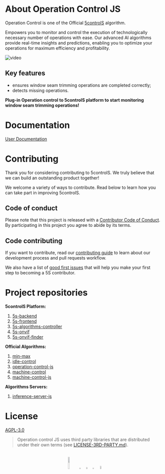 # About Operation Control JS
Operation Control is one of the Official [5controlS](https://5controls.com/) algorithm.

Empowers you to monitor and control the execution of technologically necessary number of operations with ease. Our advanced AI algorithms provide real-time insights and predictions, enabling you to optimize your operations for maximum efficiency and profitability.

![video](https://github.com/5sControl/operation-control-js/assets/131950264/6dc7e039-33dd-4b54-ae59-3eb801511134)


## Key features

- ensures window seam trimming operations are completed correctly;
- detects missing operations.

**Plug-in Operation control to 5controlS platform to start monitoring window seam trimming operations!**


# **Documentation**

[User Documentation](https://github.com/5sControl/Manufacturing-Automatization-Enterprise/wiki)

# **Contributing**
Thank you for considering contributing to 5controlS. We truly believe that we can build an outstanding product together!

We welcome a variety of ways to contribute. Read below to learn how you can take part in improving 5controlS.

## **Code of conduct**

Please note that this project is released with a [Contributor Code of Conduct](CODE_OF_CONDUCT.md). By participating in this project you agree to abide by its terms.

## Code contributing

If you want to contribute, read  our [contributing guide](CONTRIBUTING.md) to learn about our development process and pull requests workflow.

We also have a list of [good first issues](https://github.com/5sControl/operation-control-js/issues?q=is%3Aopen+is%3Aissue+label%3A%22good+first+issue%22) that will help you make your first step to beсoming a 5S contributor.

# **Project repositories**

**5controlS Platform:**
1. [5s-backend](https://github.com/5sControl/5s-backend)
2. [5s-frontend](https://github.com/5sControl/5s-frontend)
3. [5s-algorithms-controller](https://github.com/5sControl/5s-algorithms-controller)
4. [5s-onvif](https://github.com/5sControl/5s-onvif)
5. [5s-onvif-finder](https://github.com/5sControl/5s-onvif-finder)

**Official Algorithms:**
1. [min-max](https://github.com/5sControl/min-max)
2. [idle-control](https://github.com/5sControl/idle-control)
3. [operation-control-js](https://github.com/5sControl/operation-control-js)
4. [machine-control](https://github.com/5sControl/machine-control)
5. [machine-control-js](https://github.com/5sControl/machine-control-js)

**Algorithms Servers:**
1. [inference-server-js](https://github.com/5sControl/inference-server-js)


# **License**

[AGPL-3.0](LICENSE)

> Operation control JS uses third party libraries that are distributed under their own terms (see [LICENSE-3RD-PARTY.md](https://github.com/5sControl/operation-control-js/blob/main/LICENSE-3RD-PARTY.md)).<br>

<br>
<div align="center">
  <a href="https://5controls.com/" style="text-decoration:none;">
    <img src="https://github.com/5sControl/Manufacturing-Automatization-Enterprise/blob/3bafa5805821a34e8b825df7cc78e00543fd7a58/assets/Property%201%3DVariant4.png" width="10%" alt="" /></a> 
  <img src="https://github.com/5sControl/5s-backend/assets/131950264/d48bcf5c-8aa6-42c4-a47d-5548ae23940d" width="3%" alt="" />
  <a href="https://github.com/5sControl" style="text-decoration:none;">
    <img src="https://github.com/5sControl/Manufacturing-Automatization-Enterprise/blob/3bafa5805821a34e8b825df7cc78e00543fd7a58/assets/github.png" width="4%" alt="" /></a>
  <img src="https://github.com/5sControl/5s-backend/assets/131950264/d48bcf5c-8aa6-42c4-a47d-5548ae23940d" width="3%" alt="" />
  <a href="https://www.youtube.com/@5scontrol" style="text-decoration:none;">
    <img src="https://github.com/5sControl/Manufacturing-Automatization-Enterprise/blob/ebf176c81fdb62d81b2555cb6228adc074f60be0/assets/youtube%20(1).png" width="5%" alt="" /></a>
</div>

